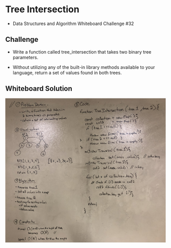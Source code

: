 # Tree Intersection
- Data Structures and Algorithm Whiteboard Challenge #32

## Challenge
- Write a function called tree_intersection that takes two binary tree parameters.

- Without utilizing any of the built-in library methods available to your language, return a set of values found in both trees.

## Whiteboard Solution
![](./assets/tree_intersection.jpg)
